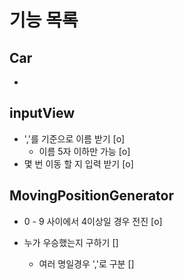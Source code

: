 # 기능 목록

## Car
- 

## inputView

- ','를 기준으로 이름 받기 [o]
    - 이름 5자 이하만 가능 [o]
- 몇 번 이동 할 지 입력 받기 [o]

## MovingPositionGenerator

- 0 - 9 사이에서 4이상일 경우 전진 [o]


- 누가 우승했는지 구하기 []
    - 여러 명일경우 ','로 구분 []
